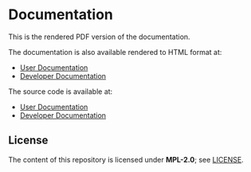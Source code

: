 # Documentation

This is the rendered PDF version of the documentation.

The documentation is also available rendered to HTML format at:

- [User Documentation](https://pace.cli.rs/docs)
- [Developer Documentation](https://pace.cli.rs/dev-docs)

The source code is available at:

- [User Documentation](https://github.com/pace-rs/docs)
- [Developer Documentation](https://github.com/pace-rs/dev-docs)

## License

The content of this repository is licensed under **MPL-2.0**; see
[LICENSE](./LICENSE).
